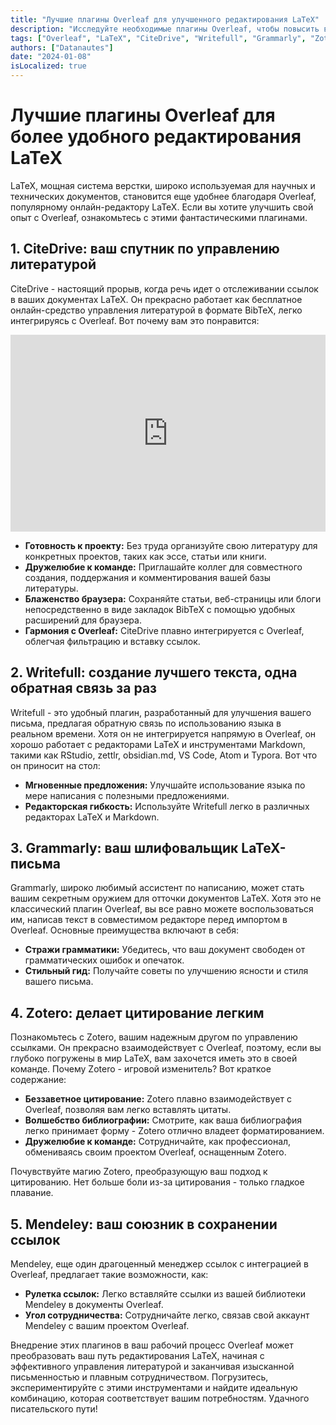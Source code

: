 ```yaml
---
title: "Лучшие плагины Overleaf для улучшенного редактирования LaTeX"
description: "Исследуйте необходимые плагины Overleaf, чтобы повысить ваш опыт редактирования LaTeX. От полного управления литературой с помощью CiteDrive до изысканного написания с использованием Writefull – откройте инструменты, которые оптимизируют ваш рабочий процесс."
tags: ["Overleaf", "LaTeX", "CiteDrive", "Writefull", "Grammarly", "Zotero", "Mendeley"]
authors: ["Datanautes"]
date: "2024-01-08"
isLocalized: true
---
```


# Лучшие плагины Overleaf для более удобного редактирования LaTeX

LaTeX, мощная система верстки, широко используемая для научных и технических документов, становится еще удобнее благодаря Overleaf, популярному онлайн-редактору LaTeX. Если вы хотите улучшить свой опыт с Overleaf, ознакомьтесь с этими фантастическими плагинами.

## 1. CiteDrive: ваш спутник по управлению литературой

CiteDrive - настоящий прорыв, когда речь идет о отслеживании ссылок в ваших документах LaTeX. Он прекрасно работает как бесплатное онлайн-средство управления литературой в формате BibTeX, легко интегрируясь с Overleaf. Вот почему вам это понравится:

<iframe width="100%" height="315" src="https://www.youtube.com/embed/bHD94qM0vyg?si=5QCelGCRdSkYWyDk" title="Видеоплеер YouTube" frameborder="0" allow="accelerometer; autoplay; clipboard-write; encrypted-media; gyroscope; picture-in-picture; web-share" allowfullscreen></iframe>

- **Готовность к проекту:** Без труда организуйте свою литературу для конкретных проектов, таких как эссе, статьи или книги.
- **Дружелюбие к команде:** Приглашайте коллег для совместного создания, поддержания и комментирования вашей базы литературы.
- **Блаженство браузера:** Сохраняйте статьи, веб-страницы или блоги непосредственно в виде закладок BibTeX с помощью удобных расширений для браузера.
- **Гармония с Overleaf:** CiteDrive плавно интегрируется с Overleaf, облегчая фильтрацию и вставку ссылок.

## 2. Writefull: создание лучшего текста, одна обратная связь за раз

Writefull - это удобный плагин, разработанный для улучшения вашего письма, предлагая обратную связь по использованию языка в реальном времени. Хотя он не интегрируется напрямую в Overleaf, он хорошо работает с редакторами LaTeX и инструментами Markdown, такими как RStudio, zettlr, obsidian.md, VS Code, Atom и Typora. Вот что он приносит на стол:

- **Мгновенные предложения:** Улучшайте использование языка по мере написания с полезными предложениями.
- **Редакторская гибкость:** Используйте Writefull легко в различных редакторах LaTeX и Markdown.

## 3. Grammarly: ваш шлифовальщик LaTeX-письма

Grammarly, широко любимый ассистент по написанию, может стать вашим секретным оружием для отточки документов LaTeX. Хотя это не классический плагин Overleaf, вы все равно можете воспользоваться им, написав текст в совместимом редакторе перед импортом в Overleaf. Основные преимущества включают в себя:

- **Стражи грамматики:** Убедитесь, что ваш документ свободен от грамматических ошибок и опечаток.
- **Стильный гид:** Получайте советы по улучшению ясности и стиля вашего письма.

## 4. Zotero: делает цитирование легким

Познакомьтесь с Zotero, вашим надежным другом по управлению ссылками. Он прекрасно взаимодействует с Overleaf, поэтому, если вы глубоко погружены в мир LaTeX, вам захочется иметь это в своей команде. Почему Zotero - игровой изменитель? Вот краткое содержание:

- **Беззаветное цитирование:** Zotero плавно взаимодействует с Overleaf, позволяя вам легко вставлять цитаты.
- **Волшебство библиографии:** Смотрите, как ваша библиография легко принимает форму - Zotero отлично владеет форматированием.
- **Дружелюбие к команде:** Сотрудничайте, как профессионал, обмениваясь своим проектом Overleaf, оснащенным Zotero.

Почувствуйте магию Zotero, преобразующую ваш подход к цитированию. Нет больше боли из-за цитирования - только гладкое плавание.

## 5. Mendeley: ваш союзник в сохранении ссылок

Mendeley, еще один драгоценный менеджер ссылок с интеграцией в Overleaf, предлагает такие возможности, как:

- **Рулетка ссылок:** Легко вставляйте ссылки из вашей библиотеки Mendeley в документы Overleaf.
- **Угол сотрудничества:** Сотрудничайте легко, связав свой аккаунт Mendeley с вашим проектом Overleaf.

Внедрение этих плагинов в ваш рабочий процесс Overleaf может преобразовать ваш путь редактирования LaTeX, начиная с эффективного управления литературой и заканчивая изысканной письменностью и плавным сотрудничеством. Погрузитесь, экспериментируйте с этими инструментами и найдите идеальную комбинацию, которая соответствует вашим потребностям. Удачного писательского пути!
